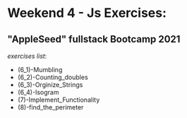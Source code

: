 # Weekend 4 - Js Exercises:
## "AppleSeed" fullstack Bootcamp 2021

*exercises list*:
- (6_1)-Mumbling
- (6_2)-Counting_doubles
- (6_3)-Orginize_Strings
- (6_4)-Isogram
- (7)-Implement_Functionality
- (8)-find_the_perimeter